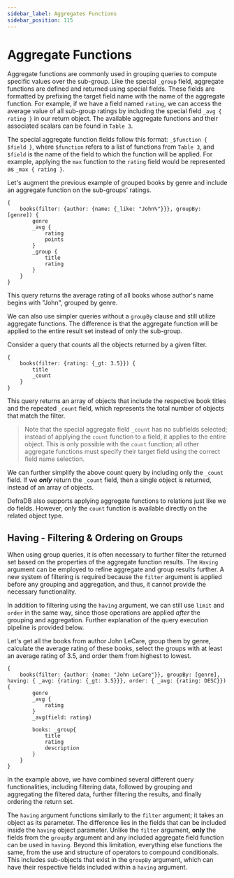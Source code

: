 ```yaml
---
sidebar_label: Aggregates Functions
sidebar_position: 115
---
```


# Aggregate Functions

Aggregate functions are commonly used in grouping queries to compute specific values over the sub-group. Like the special `_group` field, aggregate functions are defined and returned using special fields. These fields are formatted by prefixing the target field name with the name of the aggregate function. For example, if we have a field named `rating`, we can access the average value of all sub-group ratings by including the special field `_avg { rating }` in our return object. The available aggregate functions and their associated scalars can be found in `Table 3`.

The special aggregate function fields follow this format: `_$function { $field }`, where `$function` refers to a list of functions from `Table 3`, and `$field` is the name of the field to which the function will be applied. For example, applying the `max` function to the `rating` field would be represented as `_max { rating }`.

Let's augment the previous example of grouped books by genre and include an aggregate function on the sub-groups' ratings.
```gql
{
    books(filter: {author: {name: {_like: "John%"}}}, groupBy: [genre]) {
        genre
        _avg {
            rating
            points
        }
        _group {
            title
            rating
        }
    }
}
```

This query returns the average rating of all books whose author's name begins with "John", grouped by genre.

We can also use simpler queries without a `groupBy` clause and still utilize aggregate functions. The difference is that the aggregate function will be applied to the entire result set instead of only the sub-group.

Consider a query that counts all the objects returned by a given filter.
```gql
{
    books(filter: {rating: {_gt: 3.5}}) {
        title
        _count
    }
}
```
This query returns an array of objects that include the respective book titles and the repeated `_count` field, which represents the total number of objects that match the filter.

> Note that the special aggregate field `_count` has no subfields selected; instead of applying the `count` function to a field, it applies to the entire object. This is only possible with the `count` function; all other aggregate functions must specify their target field using the correct field name selection.

We can further simplify the above count query by including only the `_count` field. If we ***only*** return the `_count` field, then a single object is returned, instead of an array of objects.

DefraDB also supports applying aggregate functions to relations just like we do fields. However, only the `count` function is available directly on the related object type.

## Having - Filtering & Ordering on Groups

When using group queries, it is often necessary to further filter the returned set based on the properties of the aggregate function results. The `Having` argument can be employed to refine aggregate and group results further. A new system of filtering is required because the `filter` argument is applied before any grouping and aggregation, and thus, it cannot provide the necessary functionality.

In addition to filtering using the `having` argument, we can still use `limit` and `order` in the same way, since those operations are applied *after* the grouping and aggregation. Further explanation of the query execution pipeline is provided below.

Let's get all the books from author John LeCare, group them by genre, calculate the average rating of these books, select the groups with at least an average rating of 3.5, and order them from highest to lowest.
```gql
{
    books(filter: {author: {name: "John LeCare"}}, groupBy: [genre], having: { _avg: {rating: {_gt: 3.5}}}, order: { _avg: {rating: DESC}}) {
        genre
        _avg {
            rating
        }
        _avg(field: rating)
        
        books: _group{
            title
            rating
            description
        }
    }
}
```

In the example above, we have combined several different query functionalities, including filtering data, followed by grouping and aggregating the filtered data, further filtering the results, and finally ordering the return set.

The `having` argument functions similarly to the `filter` argument; it takes an object as its parameter. The difference lies in the fields that can be included inside the `having` object parameter. Unlike the `filter` argument, **only** the fields from the `groupBy` argument and any included aggregate field function can be used in `having`. Beyond this limitation, everything else functions the same, from the use and structure of operators to compound conditionals. This includes sub-objects that exist in the `groupBy` argument, which can have their respective fields included within a `having` argument.